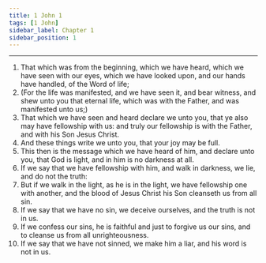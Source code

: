 ```yaml
---
title: 1 John 1
tags: [1 John]
sidebar_label: Chapter 1
sidebar_position: 1
---
```


---
1. That which was from the beginning, which we have heard, which we have seen with our eyes, which we have looked upon, and our hands have handled, of the Word of life;
2. (For the life was manifested, and we have seen it, and bear witness, and shew unto you that eternal life, which was with the Father, and was manifested unto us;)
3. That which we have seen and heard declare we unto you, that ye also may have fellowship with us: and truly our fellowship is with the Father, and with his Son Jesus Christ.
4. And these things write we unto you, that your joy may be full.
5. This then is the message which we have heard of him, and declare unto you, that God is light, and in him is no darkness at all.
6. If we say that we have fellowship with him, and walk in darkness, we lie, and do not the truth:
7. But if we walk in the light, as he is in the light, we have fellowship one with another, and the blood of Jesus Christ his Son cleanseth us from all sin.
8. If we say that we have no sin, we deceive ourselves, and the truth is not in us.
9. If we confess our sins, he is faithful and just to forgive us our sins, and to cleanse us from all unrighteousness.
10. If we say that we have not sinned, we make him a liar, and his word is not in us.